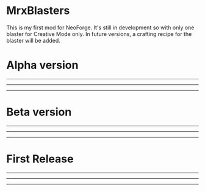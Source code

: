# MrxBlasters
This is my first mod for NeoForge. It's still in development so with only one blaster for Creative Mode only. In future versions, a crafting recipe for the blaster will be added.

# Alpha version
 - -----
 - -----
 - -----

# Beta version
 - -----
 - -----
 - -----

# First Release
 - -----
 - -----
 - -----
